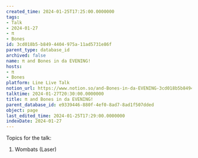 ```yaml
---
created_time: 2024-01-25T17:25:00.0000000
tags:
- Talk
- 2024-01-27
- π
- Bones
id: 3cd018b5-b849-4404-975a-11ad5731e86f
parent_type: database_id
archived: false
name: π and Bones in da EVENING!
hosts:
- π
- Bones
platform: Line Live Talk
notion_url: https://www.notion.so/and-Bones-in-da-EVENING-3cd018b5b8494404975a11ad5731e86f
talktime: 2024-01-27T20:30:00.0000000
title: π and Bones in da EVENING!
parent_database_id: e9339446-880f-4ef0-8ad7-8ad1f507dded
object: page
last_edited_time: 2024-01-25T17:29:00.0000000
indexDate: 2024-01-27
---
```


Topics for the talk:
1. Wombats (Laser)

























